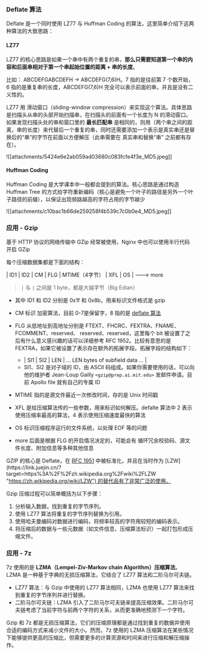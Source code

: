 
### Deflate 算法

Deflate 是一个同时使用 LZ77 与 Huffman Coding 的算法，这里简单介绍下这两种算法的大致思路：

#### LZ77

LZ77 的核心思路是如果一个串中有两个重复的串，**那么只需要知道第一个串的内容和后面串相对于第一个串起始位置的距离 + 串的长度**。

比如： ABCDEFGABCDEFH → ABCDEFG(7,6)H。7 指的是往前第 7 个数开始，6 指的是重复串的长度，ABCDEFG(7,6)H 完全可以表示前面的串，并且是没有二义性的。

LZ77 用 滑动窗口（sliding-window compression）来实现这个算法。具体思路是扫描头从串的头部开始扫描串，在扫描头的前面有一个长度为 N 的滑动窗口。如果发现扫描头处的串和窗口里的 **最长匹配串** 是相同的，则用（两个串之间的距离，串的长度）来代替后一个重复的串，同时还需要添加一个表示是真实串还是替换后的“串”的字节在前面以方便解压（此串需要在 真实串和替换“串” 之前都有存在）。

![[attachments/5424e6e2ab059ad03680c083fcfe4f3e_MD5.jpeg]]

#### Huffman Coding

Huffman Coding 是大学课本中一般都会提到的算法。核心思路是通过构造 Huffman Tree 的方式给字符重新编码（核心是避免一个叶子的路径是另外一个叶子路径的前缀），以保证出现频路越高的字符占用的字节越少

![[attachments/c10bac1b66de259258f4b539c7c0b0e4_MD5.jpeg]]


### 应用 - Gzip

基于 HTTP 协议的网络传输中 GZip 经常被使用，Nginx 中也可以使用半行代码开启 GZip

每个压缩数据集都是下面的结构：

| ID1 | ID2 | CM | FLG | MTIME（4字节） | XFL | OS | ---> more

> `|` 与 `|` 之间是 1 byte，都是大端字节（Big Edian）

- 其中 ID1 和 ID2 分别是 0x1f 和 0x8b，用来标识文件格式是 gzip
    
- CM 标识 加密算法，目前 0-7是保留字，8 指的是 [deflate 算法](https://link.juejin.cn/?target=https%3A%2F%2Fzh.wikipedia.org%2Fwiki%2FDEFLATE "https://zh.wikipedia.org/wiki/DEFLATE")
- FLG 从低地址到高地址分别是 FTEXT、FHCRC、FEXTRA、FNAME、FCOMMENT、reserved、 reserved、reserved，这里每个 bit 被设置了之后有什么意义感兴趣的话可以详细参考 RFC 1952。比较有意思的是 FEXTRA，如果它被设置了表示存在额外的拓展字段。拓展字段的结构如下：
    
    - | SI1 | SI2 | LEN | ... LEN bytes of subfield data ... |
    - SI1、SI2 是对子域的 ID，由 ASCII 码组成。如果你需要使用的话，可以向他的维护者 Jean-Loup Gailly `<gzip@prep.ai.mit.edu>` 发邮件申请。目前 Apollo file 就有自己的专属 ID
- MTIME 指的是源文件最近一次修改时间，存的是 Unix 时间戳
    
- XFL 是给压缩算法传的一些参数，用来标识如何解压。defalte 算法中 2 表示使用压缩率最高的算法，4 表示使用压缩速度最快的算法
    
- OS 标识压缩程序运行的文件系统，以处理 EOF 等的问题
    
- more 后面是根据 FLG 的开启情况决定的，可能会有 循环冗余校验码、源文件长度、附加信息等多种其他信息
    

  
GZIP 的核心是 Deflate，在 [RFC 1951](https://link.juejin.cn/?target=https%3A%2F%2Ftools.ietf.org%2Fhtml%2Frfc1951 "https://tools.ietf.org/html/rfc1951") 中被标准化，并且在当时作为 [LZW](https://link.juejin.cn/?target=https%3A%2F%2Fzh.wikipedia.org%2Fwiki%2FLZW "https://zh.wikipedia.org/wiki/LZW") 的替代品有了非常广泛的使用。

Gzip 压缩过程可以简单概括为以下步骤：

1. 分析输入数据，找到重复的字节序列。
2. 使用 LZ77 算法将重复的字节序列替换为引用。
3. 使用哈夫曼编码对数据进行编码，将频率较高的字符用较短的编码表示。
4. 将压缩后的数据与一些元数据（如文件信息、压缩算法标识）一起打包形成压缩文件。

### 应用 - 7z

7z 使用的是 **LZMA（Lempel-Ziv-Markov chain Algorithm）压缩算法**。LZMA 是一种基于字典的无损压缩算法，它结合了 LZ77 算法和二阶马尔可夫链。

- LZ77 算法：与 Gzip 中使用的 LZ77 算法相同，LZMA 也使用 LZ77 算法来找到重复的字节序列并进行替换。
- 二阶马尔可夫链：LZMA 引入了二阶马尔可夫链来提高压缩效果。二阶马尔可夫链考虑了当前字符与前两个字符的关系，从而更准确地预测下一个字符。


Gzip 和 7z 都是无损压缩算法，它们的压缩原理都是通过找到重复的数据并使用合适的编码方式来减小文件的大小。然而，7z 使用的 LZMA 压缩算法在某些情况下能够提供更高的压缩比，但需要更多的计算资源和时间来进行压缩和解压缩操作。